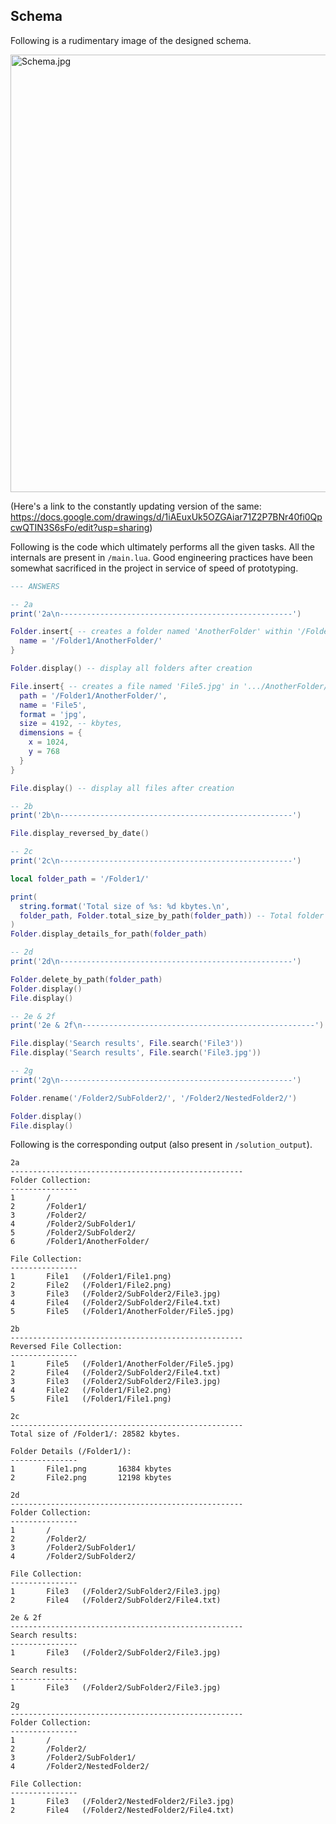 ## Schema

Following is a rudimentary image of the designed schema.

<img src="https://i.imgur.com/eT44776.jpg" alt="Schema.jpg" width="700"/>

(Here's a link to the constantly updating version of the same: https://docs.google.com/drawings/d/1iAEuxUk5OZGAiar71Z2P7BNr40fi0QpcwQTIN3S6sFo/edit?usp=sharing)

Following is the code which ultimately performs all the given tasks. All the internals are present in ```/main.lua```. Good engineering practices have been somewhat sacrificed in the project in service of speed of prototyping.

```lua
--- ANSWERS

-- 2a
print('2a\n----------------------------------------------------')

Folder.insert{ -- creates a folder named 'AnotherFolder' within '/Folder1/'
  name = '/Folder1/AnotherFolder/'
}

Folder.display() -- display all folders after creation

File.insert{ -- creates a file named 'File5.jpg' in '.../AnotherFolder/'
  path = '/Folder1/AnotherFolder/',
  name = 'File5',
  format = 'jpg',
  size = 4192, -- kbytes,
  dimensions = {
    x = 1024,
    y = 768
  }
}

File.display() -- display all files after creation

-- 2b
print('2b\n----------------------------------------------------')

File.display_reversed_by_date()

-- 2c
print('2c\n----------------------------------------------------')

local folder_path = '/Folder1/'

print(
  string.format('Total size of %s: %d kbytes.\n',
  folder_path, Folder.total_size_by_path(folder_path)) -- Total folder size
)
Folder.display_details_for_path(folder_path)

-- 2d
print('2d\n----------------------------------------------------')

Folder.delete_by_path(folder_path)
Folder.display()
File.display()

-- 2e & 2f
print('2e & 2f\n----------------------------------------------------')

File.display('Search results', File.search('File3'))
File.display('Search results', File.search('File3.jpg'))

-- 2g
print('2g\n----------------------------------------------------')

Folder.rename('/Folder2/SubFolder2/', '/Folder2/NestedFolder2/')

Folder.display()
File.display()

```

Following is the corresponding output (also present in ```/solution_output```).

```
2a
----------------------------------------------------
Folder Collection:
---------------
1       /
2       /Folder1/
3       /Folder2/
4       /Folder2/SubFolder1/
5       /Folder2/SubFolder2/
6       /Folder1/AnotherFolder/

File Collection:
---------------
1       File1   (/Folder1/File1.png)
2       File2   (/Folder1/File2.png)
3       File3   (/Folder2/SubFolder2/File3.jpg)
4       File4   (/Folder2/SubFolder2/File4.txt)
5       File5   (/Folder1/AnotherFolder/File5.jpg)

2b
----------------------------------------------------
Reversed File Collection:
---------------
1       File5   (/Folder1/AnotherFolder/File5.jpg)
2       File4   (/Folder2/SubFolder2/File4.txt)
3       File3   (/Folder2/SubFolder2/File3.jpg)
4       File2   (/Folder1/File2.png)
5       File1   (/Folder1/File1.png)

2c
----------------------------------------------------
Total size of /Folder1/: 28582 kbytes.

Folder Details (/Folder1/):
---------------
1       File1.png       16384 kbytes
2       File2.png       12198 kbytes

2d
----------------------------------------------------
Folder Collection:
---------------
1       /
2       /Folder2/
3       /Folder2/SubFolder1/
4       /Folder2/SubFolder2/

File Collection:
---------------
1       File3   (/Folder2/SubFolder2/File3.jpg)
2       File4   (/Folder2/SubFolder2/File4.txt)

2e & 2f
----------------------------------------------------
Search results:
---------------
1       File3   (/Folder2/SubFolder2/File3.jpg)

Search results:
---------------
1       File3   (/Folder2/SubFolder2/File3.jpg)

2g
----------------------------------------------------
Folder Collection:
---------------
1       /
2       /Folder2/
3       /Folder2/SubFolder1/
4       /Folder2/NestedFolder2/

File Collection:
---------------
1       File3   (/Folder2/NestedFolder2/File3.jpg)
2       File4   (/Folder2/NestedFolder2/File4.txt)
```
